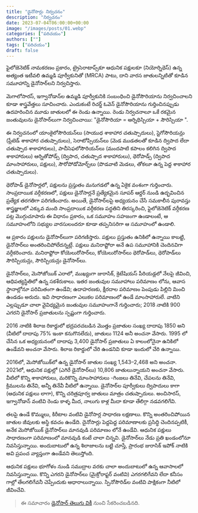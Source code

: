 ```yaml
---
title: "డైనోసార్లు నిర్వచనం"
description: "నిర్వచనం"
date: 2023-07-04T06:00:00+00:00
image: "/images/posts/01.webp"
categories: ["పరిచయం"]
authors: [""]
tags: ["పరిచయం"]
draft: false
---
```


ఫైలోజెనెటిక్ నామకరణం ప్రకారం, ట్రైసెరాటాప్స్‌కూ ఆధునిక పక్షులకూ (నియోర్నిథెస్) ఉన్న అత్యంత ఇటీవలి ఉమ్మడి పూర్వీకునితో (MRCA) పాటు, దాని వారస జాతులన్నిటితో కూడిన సమూహాన్ని డైనోసార్‌లని నిర్వచిస్తారు.

మెగాలోసారస్, ఇగ్వానోడాన్‌ల ఉమ్మడి పూర్వీకునికి సంబంధించి డైనోసౌరియాను నిర్వచించాలని కూడా శాస్త్రవేత్తలు సూచించారు. ఎందుకంటే రిచర్డ్ ఓవెన్ డైనోసౌరియాను గుర్తించినప్పుడు ఉదహరించిన మూడు జాతులలో ఈ రెండు ఉన్నాయి. రెండు నిర్వచనాలూ ఒకే రకమైన జంతువులను డైనోసార్‌లుగా నిర్వచించాయి: "డైనోసౌరియా = ఆర్నిథిస్చియా + సౌరిస్చియా ". 

ఈ నిర్వచనంలో యాంకైలోసౌరియన్‌లు (సాయుధ శాకాహార చతుష్పాదులు), స్టెగోసౌరియన్లు (ప్లేటెడ్ శాకాహార చతుష్పాదులు), సెరాటోప్సియన్‌లు (మెడ ముడతలతో కూడిన ద్విపాద లేదా చతుష్పాద శాకాహారులు), పాచీసెఫలోసౌరియన్‌లు (మందపాటి కపాలం కలిగిన ద్విపాద శాకాహారులు) ఆర్నితోపోడ్స్ (ద్విపాద, చతుష్పాద శాకాహారులు), థెరోపాడ్స్ (ద్విపాద మాంసాహారులు, పక్షులు), సౌరోపోడోమోర్ఫ్‌లు (పొడవాటి మెడలు, తోకలూ ఉన్న పెద్ద శాకాహార చతుష్పాదులు).

థెరోపాడ్ డైనోసార్లలో, పక్షులను ప్రస్తుతం మనుగడలో ఉన్న ఏకైక వంశంగా గుర్తించారు. సాంప్రదాయిక వర్గీకరణలో, పక్షులు డైనోసార్లనే ప్రత్యేకమైన సూపర్ ఆర్డర్ నుండి ఉద్భవించిన ప్రత్యేక తరగతిగా పరిగణించారు. అయితే, డైనోసార్‌లపై అధ్యయనం చేసే సమకాలీన పురావస్తు శాస్త్రజ్ఞులలో ఎక్కువ మంది సాంప్రదాయిక వర్గీకరణ పద్ధతిని తిరస్కరించి, ఫైలోజెనెటిక్ వర్గీకరణ పట్ల మొగ్గుచూపారు ఈ విధానం ప్రకారం, ఒక సమూహం సహజంగా ఉండాలంటే, ఆ సమూహంలోని సభ్యుల వారసులందరూ కూడా తప్పనిసరిగా ఆ సమూహంలో ఉండాలి. 

ఆ ప్రకారం పక్షులను డైనోసార్‌లుగా పరిగణిస్తారు. పక్షులు ప్రస్తుతం ఉనికిలో ఉన్నాయి కాబట్టి, డైనోసార్‌లు అంతరించిపోలేదన్నట్లే. పక్షులు మనిరాప్టోరా అనే ఉప సమూహానికి చెందినవిగా వర్గీకరించారు. మనిరాప్టోరా కోయెలురోసార్‌లు, కోయెలురోసార్‌లు థెరోపాడ్‌లు, థెరోపాడ్‌లు సౌరిస్చియన్లు, సౌరిస్చియన్లు డైనోసార్‌లు.

డైనోసార్‌లు, మెసోజోయిక్ ఎరాలో, ముఖ్యంగా జురాసిక్, క్రెటేషియస్ పీరియడ్లలో నేలపై జీవించి, ఆధిపత్యస్థితిలో ఉన్న సకశేరుకాలు. ఇతర జంతువుల సమూహాలు పరిమాణం లోను, ఆవాస స్థానాల్లోనూ పరిమితంగా ఉండేవి; ఉదాహరణకు, క్షీరదాల పరిమాణం పెంపుడు పిల్లిని మించి ఉండడం అరుదు. ఇవి సాధారణంగా ఎలుకల పరిమాణంలో ఉండే మాంసాహారులే. వాటిని ఎల్లప్పుడూ చాలా వైవిధ్యమైన జంతువుల సమూహంగానే గుర్తించారు; 2018 నాటికి 900 ఎగరని డైనోసార్ ప్రజాతులను స్పష్టంగా గుర్తించారు. 

2016 నాటికి శిలాజ రికార్డులో భద్రపరచబడిన మొత్తం ప్రజాతుల సంఖ్య దాదాపు 1850 అని (వీటిలో దాదాపు 75% ఇంకా కనుగొనలేదు), జాతులు 1124 అనీ అంచనా వేసారు. 1995 లో చేసిన ఒక అధ్యయనంలో దాదాపు 3,400 డైనోసార్ ప్రజాతులు ఏ కాలంలోనైనా ఉనికిలో ఉండేవని అంచనా వేసారు. శిలాజ రికార్డులో చేరి ఉండనివి కూడా ఇందులో చేరి ఉన్నాయి.

2016లో, మెసోజోయిక్‌లో ఉన్న డైనోసార్ జాతుల సంఖ్య 1,543–2,468 అని అంచనా. 2021లో, ఆధునిక పక్షుల్లో (ఎగిరే డైనోసార్‌లు) 10,806 జాతులున్నాయని అంచనా వేసారు. వీటిలో కొన్ని శాకాహారులు, మరికొన్ని మాంసాహారులు -గింజలు తినేవి, చేపలను తినేవి, క్రిములను తినేవి, అన్నీ తినేవీ వీటిలో ఉన్నాయి. డైనోసార్‌ల పూర్వీకులు ద్విపాదులు కాగా (ఆధునిక పక్షులు లాగా), కొన్ని చరిత్రపూర్వ జాతులు మాత్రం చతుష్పాదులు. అంచిసారస్, ఇగ్వానోడాన్ వంటివి రెండు కాళ్ళ మీద, నాలుగు కాళ్ల మీదా కూడా తేలిగ్గా నడవగలిగేవి. 

తలపై ఉండే కొమ్ములు, కిరీటాల వంటివి డైనోసార్ల సాధారణ లక్షణాలు. కొన్ని అంతరించిపోయిన జాతుల జీవులకు అస్థి కవచం ఉండేది. దైనోసార్లు పెద్దపెద్ద పరిమాణాలకు ప్రసిద్ధి చెందినప్పటికీ, అనేక మెసోజోయిక్ డైనోసార్‌లు మానవుడి పరిమాణం లోనే ఉండేవి. ఆధునిక పక్షులు సాధారణంగా పరిమాణంలో మానవుడి కంటే చాలా చిన్నవి. డైనోసార్‌లు నేడు ప్రతి ఖండంలోనూ నివసిస్తున్నాయి. అందుబాటులో ఉన్న శిలాజాలను బట్టి చూస్తే, ప్రారంభ జురాసిక్ ఇపోక్ నాటికి అవి ప్రపంచ వ్యాప్తంగా ఉండేవని తెలుస్తోంది.

ఆధునిక పక్షులు భూగోళం నుండి సముద్రాల వరకు చాలా అందుబాటులో ఉన్న ఆవాసాలలో నివసిస్తున్నాయి. కొన్ని ఎగరని డైనోసార్‌లు (మైక్రోరాప్టర్ వంటివి) ఎగరగలిగేవని లేదా కనీసం గాల్లో తేలగలిగేవనీ చెప్పేందుకు ఆధారాలున్నాయి. స్పినోసౌరిడ్‌ల వంటివి పాక్షికంగా నీటిలో జీవించేవి.

> ఈ సమాచారం [డైనోసార్ తెలుగు వికీ](https://te.wikipedia.org/wiki/%E0%B0%A1%E0%B1%88%E0%B0%A8%E0%B1%8B%E0%B0%B8%E0%B0%BE%E0%B0%B0%E0%B1%8D) నుంచి సేకరించబడినది.
